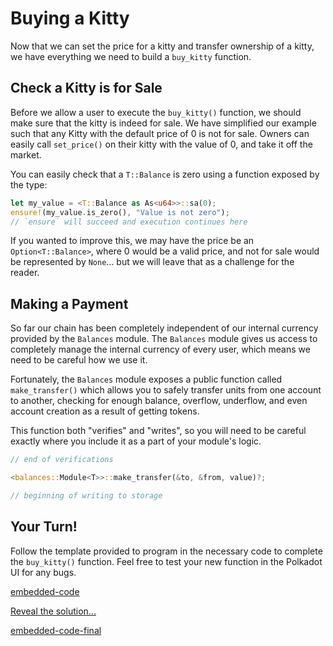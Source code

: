 Buying a Kitty
===

Now that we can set the price for a kitty and transfer ownership of a kitty, we have everything we need to build a `buy_kitty` function.

## Check a Kitty is for Sale

Before we allow a user to execute the `buy_kitty()` function, we should make sure that the kitty is indeed for sale. We have simplified our example such that any Kitty with the default price of 0 is not for sale. Owners can easily call `set_price()` on their kitty with the value of 0, and take it off the market.

You can easily check that a `T::Balance` is zero using a function exposed by the type:

```rust
let my_value = <T::Balance as As<u64>>::sa(0);
ensure!(my_value.is_zero(), "Value is not zero");
// `ensure` will succeed and execution continues here
```

If you wanted to improve this, we may have the price be an `Option<T::Balance>`, where 0 would be a valid price, and not for sale would be represented by `None`... but we will leave that as a challenge for the reader.

## Making a Payment

So far our chain has been completely independent of our internal currency provided by the `Balances` module. The `Balances` module gives us access to completely manage the internal currency of every user, which means we need to be careful how we use it.

Fortunately, the `Balances` module exposes a public function called `make_transfer()` which allows you to safely transfer units from one account to another, checking for enough balance, overflow, underflow, and even account creation as a result of getting tokens.

This function both "verifies" and "writes", so you will need to be careful exactly where you include it as a part of your module's logic.

```rust
// end of verifications

<balances::Module<T>>::make_transfer(&to, &from, value)?;

// beginning of writing to storage
```

## Your Turn!

Follow the template provided to program in the necessary code to complete the `buy_kitty()` function. Feel free to test your new function in the Polkadot UI for any bugs.

[embedded-code](./assets/3.3-template.rs ':include :type=code embed-template')

<a href="javascript:toggleHint()" id="hint_link">Reveal the solution...</a>

[embedded-code-final](./assets/3.3-finished-code.rs ':include :type=code embed-final')